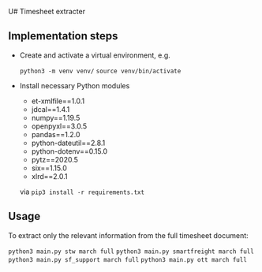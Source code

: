 U# Timesheet extracter

## Implementation steps

- Create and activate a virtual environment, e.g.

  `python3 -m venv venv/`
  `source venv/bin/activate`

- Install necessary Python modules 

  - et-xmlfile==1.0.1
  - jdcal==1.4.1
  - numpy==1.19.5
  - openpyxl==3.0.5
  - pandas==1.2.0
  - python-dateutil==2.8.1
  - python-dotenv==0.15.0
  - pytz==2020.5
  - six==1.15.0
  - xlrd==2.0.1

  via `pip3 install -r requirements.txt`

## Usage

To extract only the relevant information from the full timesheet document:

`python3 main.py stw march full`
`python3 main.py smartfreight march full`
`python3 main.py sf_support march full`
`python3 main.py ott march full`
